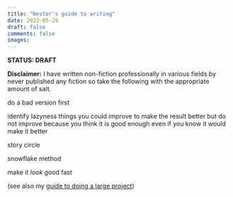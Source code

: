 ```yaml
---
title: "Nestor's guide to writing"
date: 2022-05-29
draft: false
comments: false
images:
---
```


**STATUS: DRAFT**

**Disclaimer:** I have written non-fiction professionally in various fields by never published any fiction so take the following with the appropriate amount of salt.

do a bad version first

identify lazyness
things you could improve to make the result better
but do not improve because you think it is good enough
even if you know it would make it better

story circle

snowflake method

make it *look* good fast

(see also my [guide to doing a large project](/writing/guides/hard_things))